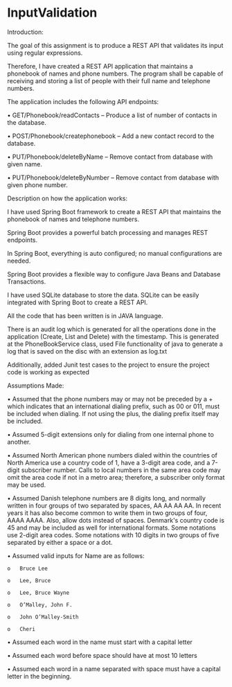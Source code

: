 # InputValidation

Introduction:

The goal of this assignment is to produce a REST API that validates its input using regular expressions.

Therefore, I have created a REST API application that maintains a phonebook of names and phone numbers.  The program shall be capable of receiving and storing a list of people with their full name and telephone numbers. 

The application includes the following API endpoints:

•	GET/Phonebook/readContacts – Produce a list of number of contacts in the database.

•	POST/Phonebook/createphonebook – Add a new contact record to the database.

•	PUT/Phonebook/deleteByName – Remove contact from database with given name.

•	PUT/Phonebook/deleteByNumber – Remove contact from database with given phone number.

Description on how the application works:

I have used Spring Boot framework to create a REST API that maintains the phonebook of names and telephone numbers.

Spring Boot provides a powerful batch processing and manages REST endpoints.

In Spring Boot, everything is auto configured; no manual configurations are needed.

Spring Boot provides a flexible way to configure Java Beans and Database Transactions.

I have used SQLite database to store the data. SQLite can be easily integrated with Spring Boot to create a REST API.

All the code that has been written is in JAVA language.

There is an audit log which is generated for all the operations done in the application (Create, List and Delete) with the timestamp. This is generated at the PhoneBookService class, used File functionality of java to generate a log that is saved on the disc with an extension as log.txt

Additionally, added Junit test cases to the project to ensure the project code is working as expected 

Assumptions Made:

• Assumed that the phone numbers may or may not be preceded by a + which indicates that an international dialing prefix, such as 00 or 011, must be included when dialing.  If not using the plus, the dialing prefix itself may be included.

• Assumed 5-digit extensions only for dialing from one internal phone to another. 

• Assumed North American phone numbers dialed within the countries of North America use a country code of 1, have a 3-digit area code, and a 7-digit subscriber number.  Calls to local numbers in the same area code may omit the area code if not in a metro area; therefore, a subscriber only format may be used.

• Assumed Danish telephone numbers are 8 digits long, and normally written in four groups of two separated by spaces, AA AA AA AA. In recent years it has also become common to write them in two groups of four, AAAA AAAA.  Also, allow dots instead of spaces.  Denmark's country code is 45 and may be included as well for international formats. Some notations use 2-digit area codes. Some notations with 10 digits in two groups of five separated by either a space or a dot.

• Assumed valid inputs for Name are as follows:

    o	Bruce Lee
    
    o	Lee, Bruce
    
    o	Lee, Bruce Wayne
    
    o	O’Malley, John F.
    
    o	John O’Malley-Smith
    
    o	Cheri
    
• Assumed each word in the name must start with a capital letter

• Assumed each word before space should have at most 10 letters

• Assumed each word in a name separated with space must have a capital letter in the beginning.

